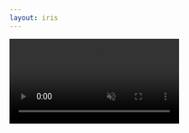 ```yaml
---
layout: iris
---
```

<div class="fullscreen-bg">
    <video loop muted autoplay class="fullscreen-bg__video">
        <source src="/assets/image/iris.webm" type="video/webm">
    </video>
</div>
